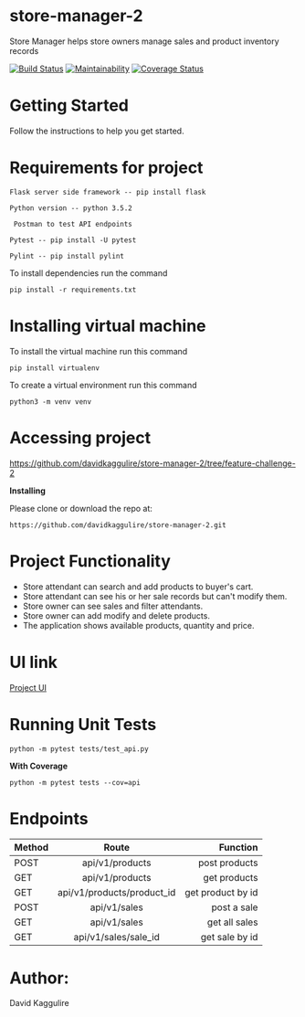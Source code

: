 # store-manager-2
Store Manager helps store owners manage sales and product inventory records

[![Build Status](https://travis-ci.org/davidkaggulire/store-manager-2.svg?branch=feature-challenge-2)](https://travis-ci.org/davidkaggulire/store-manager-2)
[![Maintainability](https://api.codeclimate.com/v1/badges/50796fb3922e9c5bdab6/maintainability)](https://codeclimate.com/github/davidkaggulire/store-manager-2/maintainability)
[![Coverage Status](https://coveralls.io/repos/github/davidkaggulire/store-manager-2/badge.svg?branch=feature-challenge-2)](https://coveralls.io/github/davidkaggulire/store-manager-2?branch=feature-challenge-2)

# Getting Started
Follow the instructions to help you get started.

# Requirements for project
 `Flask server side framework
   -- pip install flask
 `

`Python version -- python 3.5.2`

` Postman to test API endpoints`

`Pytest -- pip install -U pytest`

`Pylint -- pip install pylint`

To install dependencies run the command

`pip install -r requirements.txt`

# Installing virtual machine
To install the virtual machine run this 
command

`pip install virtualenv`


To create a virtual environment run this command

`python3 -m venv venv`

# Accessing project
https://github.com/davidkaggulire/store-manager-2/tree/feature-challenge-2

__Installing__

Please clone or download the repo at:

`https://github.com/davidkaggulire/store-manager-2.git`

# Project Functionality
- Store attendant can search and add products to buyer's cart.
- Store attendant can see his or her sale records but can't modify them.
- Store owner can see sales and filter attendants.
- Store owner can add modify and delete products.
- The application shows available products, quantity and price.

# UI link
 [Project UI](https://davidkaggulire.github.io/store-manager/UI/templates/index.html)

# Running Unit Tests
`python -m pytest tests/test_api.py`

__With Coverage__

`python -m pytest tests --cov=api `

# Endpoints

| Method        | Route           | Function  |
| ------------- |:-------------------:| -----:|
| POST  | api/v1/products   |post products      |
| GET   | api/v1/products    |get products   |
| GET   | api/v1/products/product_id  |   get product by id       |
| POST  | api/v1/sales   |post a sale        |
| GET   | api/v1/sales   |get all sales        |
| GET   | api/v1/sales/sale_id   |get sale by id        |


# Author:
David Kaggulire

